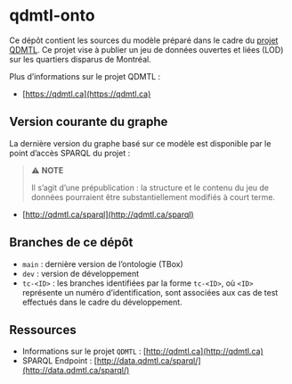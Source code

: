 # qdmtl-onto

Ce dépôt contient les sources du modèle préparé dans le cadre du [projet QDMTL](https://qdmtl.ca). Ce projet vise à publier un jeu de données ouvertes et liées (LOD) sur les quartiers disparus de Montréal.

Plus d’informations sur le projet QDMTL :

- [https://qdmtl.ca](https://qdmtl.ca)

## Version courante du graphe

La dernière version du graphe basé sur ce modèle est disponible par le point d’accès SPARQL du projet :

> :warning: **NOTE**
>
> Il s’agit d’une prépublication : la structure et le contenu du jeu de données pourraient être substantiellement modifiés à court terme.

- [http://qdmtl.ca/sparql](http://qdmtl.ca/sparql)

## Branches de ce dépôt

- `main` : dernière version de l’ontologie (TBox)
- `dev` : version de développement
- `tc-<ID>` : les branches identifiées par la forme `tc-<ID>`, où `<ID>` représente un numéro d’identification, sont associées aux cas de test effectués dans le cadre du développement.

## Ressources

- Informations sur le projet `QDMTL` : [http://qdmtl.ca](http://qdmtl.ca)
- SPARQL Endpoint : [http://data.qdmtl.ca/sparql/](http://data.qdmtl.ca/sparql/)
